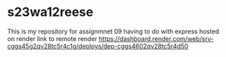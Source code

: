 # s23wa12reese
This is my repository for assignmnet 09 having to do with express hosted on render
link to remote render https://dashboard.render.com/web/srv-cggs45g2qv28tc5r4c1g/deploys/dep-cggs4602qv28tc5r4d50
